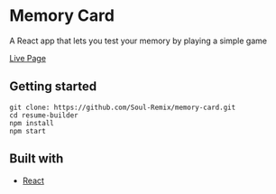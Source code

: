 # Memory Card

A React app that lets you test your memory by playing a simple game

[Live Page](https://soul-remix.github.io/memory-card//)



## Getting started

```
git clone: https://github.com/Soul-Remix/memory-card.git
cd resume-builder
npm install
npm start
```

## Built with

* [React](https://reactjs.org/)
